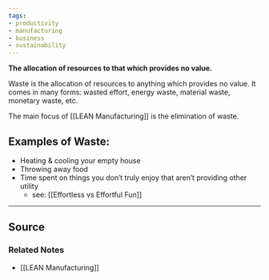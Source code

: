 ```yaml
---
tags:
- productivity
- manufacturing
- business
- sustainability
---
```

**The allocation of resources to that which provides no value.**

Waste is the allocation of resources to anything which provides no value. It comes in many forms: wasted effort, energy waste, material waste, monetary waste, etc.

The main focus of [[LEAN Manufacturing]] is the elimination of waste.

## Examples of Waste:

- Heating & cooling your empty house
- Throwing away food
- Time spent on things you don’t truly enjoy that aren’t providing other utility
    - see: [[Effortless vs Effortful Fun]]

---

## Source


### Related Notes
- [[LEAN Manufacturing]]